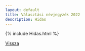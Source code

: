 ```yaml
---
layout: default
title: Választási névjegyzék 2022
description: Hidas
---
```


{% include Hidas.html %}

[Vissza](./)